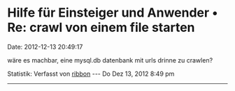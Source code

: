 Hilfe für Einsteiger und Anwender • Re: crawl von einem file starten
====================================================================

Date: 2012-12-13 20:49:17

wäre es machbar, eine mysql.db datenbank mit urls drinne zu crawlen?

Statistik: Verfasst von
[ribbon](http://forum.yacy-websuche.de/memberlist.php?mode=viewprofile&u=193)
--- Do Dez 13, 2012 8:49 pm

------------------------------------------------------------------------
